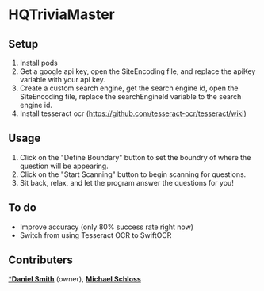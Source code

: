 # HQTriviaMaster

## Setup
1. Install pods
2. Get a google api key, open the SiteEncoding file, and replace the apiKey variable with your api key.
3. Create a custom search engine, get the search engine id, open the SiteEncoding file, replace the searchEngineId variable to the search engine id.
4. Install tesseract ocr (https://github.com/tesseract-ocr/tesseract/wiki)

## Usage
1. Click on the "Define Boundary" button to set the boundry of where the question will be appearing.
2. Click on the "Start Scanning" button to begin scanning for questions.
3. Sit back, relax, and let the program answer the questions for you!

## To do
* Improve accuracy (only 80% success rate right now)
* Switch from using Tesseract OCR to SwiftOCR

## Contributers
 [***Daniel Smith**](https://github.com/DanielSmith1239) (owner), [**Michael Schloss**](https://github.com/schlossm)
